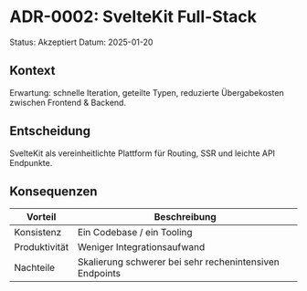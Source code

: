 # ADR-0002: SvelteKit Full-Stack

Status: Akzeptiert
Datum: 2025-01-20

## Kontext
Erwartung: schnelle Iteration, geteilte Typen, reduzierte Übergabekosten zwischen Frontend & Backend.

## Entscheidung
SvelteKit als vereinheitlichte Plattform für Routing, SSR und leichte API Endpunkte.

## Konsequenzen
| Vorteil | Beschreibung |
| ------- | ------------ |
| Konsistenz | Ein Codebase / ein Tooling |
| Produktivität | Weniger Integrationsaufwand |
| Nachteile | Skalierung schwerer bei sehr rechenintensiven Endpoints |

